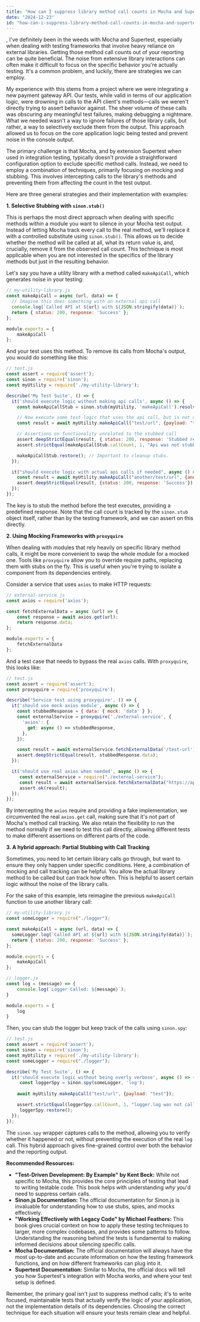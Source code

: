 ```yaml
---
title: "How can I suppress library method call counts in Mocha and Supertest?"
date: "2024-12-23"
id: "how-can-i-suppress-library-method-call-counts-in-mocha-and-supertest"
---
```


,  I've definitely been in the weeds with Mocha and Supertest, especially when dealing with testing frameworks that involve heavy reliance on external libraries. Getting those method call counts out of your reporting can be quite beneficial. The noise from extensive library interactions can often make it difficult to focus on the specific behavior you're actually testing. It's a common problem, and luckily, there are strategies we can employ.

My experience with this stems from a project where we were integrating a new payment gateway API. Our tests, while valid in terms of our application logic, were drowning in calls to the API client's methods—calls we weren't directly trying to assert behavior against. The sheer volume of these calls was obscuring any meaningful test failures, making debugging a nightmare. What we needed wasn't a way to ignore failures of those library calls, but rather, a way to selectively exclude them from the output. This approach allowed us to focus on the core application logic being tested and prevent noise in the console output.

The primary challenge is that Mocha, and by extension Supertest when used in integration testing, typically doesn't provide a straightforward configuration option to exclude specific method calls. Instead, we need to employ a combination of techniques, primarily focusing on mocking and stubbing. This involves intercepting calls to the library's methods and preventing them from affecting the count in the test output.

Here are three general strategies and their implementation with examples:

**1. Selective Stubbing with `sinon.stub()`**

This is perhaps the most direct approach when dealing with specific methods within a module you want to silence in your Mocha test output. Instead of letting Mocha track every call to the real method, we'll replace it with a controlled substitute using `sinon.stub()`. This allows us to decide whether the method will be called at all, what its return value is, and, crucially, remove it from the observed call count. This technique is most applicable when you are not interested in the specifics of the library methods but just in the resulting behavior.

Let's say you have a utility library with a method called `makeApiCall`, which generates noise in your testing:

```javascript
// my-utility-library.js
const makeApiCall = async (url, data) => {
  // Imagine this does something with an external api call
  console.log(`Called API at ${url} with ${JSON.stringify(data)}`);
  return { status: 200, response: 'Success' };
};

module.exports = {
    makeApiCall
};
```

And your test uses this method. To remove its calls from Mocha's output, you would do something like this:

```javascript
// test.js
const assert = require('assert');
const sinon = require('sinon');
const myUtility = require('./my-utility-library');

describe('My Test Suite', () => {
  it('should execute logic without making api calls', async () => {
    const makeApiCallStub = sinon.stub(myUtility, 'makeApiCall').resolves({status: 200, response: 'Stubbed response'});

    // Now execute some test logic that uses the api call, but is not directly testing it.
    const result = await myUtility.makeApiCall("test/url", {payload: "test"});

    // Assertions on functionality unrelated to the stubbed call
    assert.deepStrictEqual(result, { status: 200, response: 'Stubbed response'});
    assert.strictEqual(makeApiCallStub.callCount, 1, "Api was not stubbed as expected");

    makeApiCallStub.restore(); // Important to cleanup stubs.
  });

  it("should execute logic with actual api calls if needed", async () => {
    const result = await myUtility.makeApiCall("another/test/url", {anotherPayload: "test2"});
    assert.deepStrictEqual(result, {status: 200, response: 'Success'});
  });
});
```

The key is to stub the method before the test executes, providing a predefined response. Note that the call count is tracked by the `sinon.stub` object itself, rather than by the testing framework, and we can assert on this directly.

**2. Using Mocking Frameworks with `proxyquire`**

When dealing with modules that rely heavily on specific library method calls, it might be more convenient to swap the whole module for a mocked one. Tools like `proxyquire` allow you to override require paths, replacing them with stubs on the fly. This is useful when you're trying to isolate a component from its dependencies entirely.

Consider a service that uses `axios` to make HTTP requests:

```javascript
// external-service.js
const axios = require('axios');

const fetchExternalData = async (url) => {
    const response = await axios.get(url);
    return response.data;
};

module.exports = {
    fetchExternalData
};
```

And a test case that needs to bypass the real `axios` calls. With `proxyquire`, this looks like:

```javascript
// test.js
const assert = require('assert');
const proxyquire = require('proxyquire');

describe('Service test using proxyquire', () => {
  it('should use mock axios module', async () => {
    const stubbedResponse = { data: { mock: 'data' } };
    const externalService = proxyquire('./external-service', {
      'axios': {
        get: async () => stubbedResponse,
      },
    });

    const result = await externalService.fetchExternalData('/test-url');
    assert.deepStrictEqual(result, stubbedResponse.data);
  });

  it('should use real axios when needed', async () => {
     const externalService = require("./external-service");
     const result = await externalService.fetchExternalData("https://api.publicapis.org/entries");
     assert.ok(result);
  });
});
```

By intercepting the `axios` require and providing a fake implementation, we circumvented the real `axios.get` call, making sure that it's not part of Mocha's method call tracking. We also retain the flexibility to run the method normally if we need to test this call directly, allowing different tests to make different assertions on different parts of the code.

**3. A hybrid approach: Partial Stubbing with Call Tracking**

Sometimes, you need to let certain library calls go through, but want to ensure they only happen under specific conditions. Here, a combination of mocking and call tracking can be helpful. You allow the actual library method to be called but can track how often. This is helpful to assert certain logic without the noise of the library calls.

For the sake of this example, lets reimagine the previous `makeApiCall` function to use another library call:

```javascript
// my-utility-library.js
const someLogger = require("./logger");

const makeApiCall = async (url, data) => {
  someLogger.log(`Called API at ${url} with ${JSON.stringify(data)}`);
  return { status: 200, response: 'Success' };
};

module.exports = {
    makeApiCall
};
```

```javascript
// logger.js
const log = (message) => {
    console.log(`Logger Called: ${message}`);
}

module.exports = {
    log
}
```
Then, you can stub the logger but keep track of the calls using `sinon.spy`:
```javascript
// test.js
const assert = require('assert');
const sinon = require('sinon');
const myUtility = require('./my-utility-library');
const someLogger = require("./logger");

describe('My Test Suite', () => {
  it('should execute logic without being overly verbose', async () => {
     const loggerSpy = sinon.spy(someLogger, 'log');
    
    await myUtility.makeApiCall("test/url", {payload: "test"});

    assert.strictEqual(loggerSpy.callCount, 1, "logger.log was not called once.");
     loggerSpy.restore();
  });
});
```

The `sinon.spy` wrapper captures calls to the method, allowing you to verify whether it happened or not, without preventing the execution of the real `log` call. This hybrid approach gives fine-grained control over both the behavior and the reporting output.

**Recommended Resources:**

*   **"Test-Driven Development: By Example" by Kent Beck:** While not specific to Mocha, this provides the core principles of testing that lead to writing testable code. This book helps with understanding *why* you'd need to suppress certain calls.
*   **Sinon.js Documentation:** The official documentation for Sinon.js is invaluable for understanding how to use stubs, spies, and mocks effectively.
*   **"Working Effectively with Legacy Code" by Michael Feathers:** This book gives crucial context on how to apply these testing techniques to larger, more complex codebases, and provides some patterns to follow. Understanding the reasoning behind the tests is fundamental to making informed decisions about silencing specific calls.
*  **Mocha Documentation:** The official documentation will always have the most up-to-date and accurate information on how the testing framework functions, and on how different frameworks can plug into it.
* **Supertest Documentation:** Similar to Mocha, the official docs will tell you how Supertest's integration with Mocha works, and where your test setup is defined.

Remember, the primary goal isn't just to suppress method calls; it's to write focused, maintainable tests that actually verify the logic of *your* application, not the implementation details of its dependencies. Choosing the correct technique for each situation will ensure your tests remain clear and helpful.
